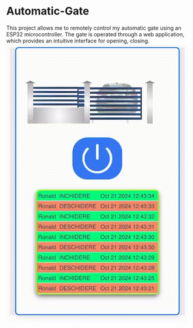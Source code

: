 ﻿# Automatic-Gate
This project allows me to remotely control my automatic gate using an ESP32 microcontroller. The gate is operated through a web application, which provides an intuitive interface for opening, closing.
![Description](https://github.com/Ronald7M/Automatic-Gate/blob/main/poarta.gif)
